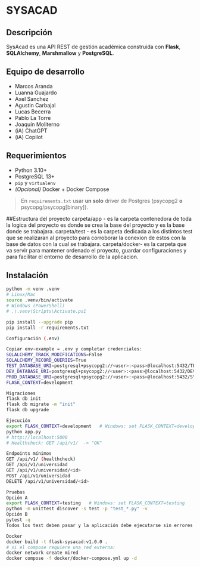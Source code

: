 # SYSACAD

## Descripción
SysAcad es una API REST de gestión académica construida con **Flask**, **SQLAlchemy**, **Marshmallow** y **PostgreSQL**.

## Equipo de desarrollo
- Marcos Aranda
- Luanna Guajardo
- Axel Sanchez
- Agustin Carbajal
- Lucas Becerra
- Pablo La Torre
- Joaquín Moliterno
- (iA) ChatGPT
- (iA) Copilot

## Requerimientos
- Python 3.10+
- PostgreSQL 13+
- `pip` y `virtualenv`
- *(Opcional)* Docker + Docker Compose

> En `requirements.txt` usar **un solo** driver de Postgres (psycopg2 **o** psycopg/psycopg[binary]).

##Estructura del proyecto
carpeta/app - es la carpeta contenedora de toda la logica del proyecto es donde se crea la base del proyecto y es la base donde se trabajara.
carpeta/test - es la carpeta dedicada a los distintos test que se realizaran al proyecto para corroborar la conexion de estos con la base de datos con la cual se trabajara.
carpeta/docker- es la carpeta que va servir para mantener ordenado el proyecto, guardar configuraciones y para facilitar el entorno de desarrollo de la aplicacion.

## Instalación
```bash
python -m venv .venv
# Linux/Mac
source .venv/bin/activate
# Windows (PowerShell)
# .\.venv\Scripts\Activate.ps1

pip install --upgrade pip
pip install -r requirements.txt

Configuración (.env)

Copiar env-example → .env y completar credenciales:
SQLALCHEMY_TRACK_MODIFICATIONS=False
SQLALCHEMY_RECORD_QUERIES=True
TEST_DATABASE_URI=postgresql+psycopg2://<user>:<pass>@localhost:5432/TEST_SYSACAD
DEV_DATABASE_URI=postgresql+psycopg2://<user>:<pass>@localhost:5432/DEV_SYSACAD
PROD_DATABASE_URI=postgresql+psycopg2://<user>:<pass>@localhost:5432/SYSACAD
FLASK_CONTEXT=development

Migraciones
flask db init
flask db migrate -m "init"
flask db upgrade

Ejecución
export FLASK_CONTEXT=development   # Windows: set FLASK_CONTEXT=development
python app.py
# http://localhost:5000
# Healthcheck: GET /api/v1/  -> "OK"

Endpoints mínimos
GET /api/v1/ (healthcheck)
GET /api/v1/universidad
GET /api/v1/universidad/<id>
POST /api/v1/universidad
DELETE /api/v1/universidad/<id>

Pruebas
Opción A
export FLASK_CONTEXT=testing   # Windows: set FLASK_CONTEXT=testing
python -m unittest discover -s test -p "test_*.py" -v
Opción B
pytest -q
Todos los test deben pasar y la aplicación debe ejecutarse sin errores

Docker
docker build -t flask-sysacad:v1.0.0 .
# si el compose requiere una red externa:
docker network create mired
docker compose -f docker/docker-compose.yml up -d
